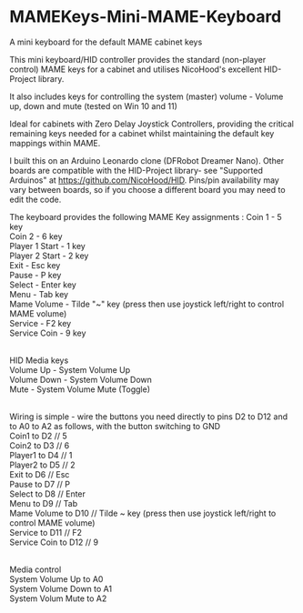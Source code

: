 # MAMEKeys-Mini-MAME-Keyboard
A mini keyboard for the default MAME cabinet keys 

This mini keyboard/HID controller provides the standard (non-player control) MAME keys for a cabinet and utilises NicoHood's excellent HID-Project library. 

It also includes keys for controlling the system (master) volume - Volume up, down and mute (tested on Win 10 and 11)

Ideal for cabinets with Zero Delay Joystick Controllers, providing the critical remaining keys needed for a cabinet whilst maintaining the default key mappings within MAME. 

I built this on an Arduino Leonardo clone (DFRobot Dreamer Nano). Other boards are compatible with the HID-Project library- see "Supported Arduinos" at https://github.com/NicoHood/HID. Pins/pin availability may vary between boards, so if you choose a different board you may need to edit the code. 

The keyboard provides the following MAME Key assignments :
Coin 1 - 5 key<br>
Coin 2 - 6 key<br>
Player 1 Start - 1 key<br>
Player 2 Start - 2 key<br>
Exit - Esc key<br>
Pause - P key<br>
Select - Enter key<br>
Menu  - Tab key<br>
Mame Volume - Tilde "~" key (press then use joystick left/right to control MAME volume)<br>
Service  - F2 key<br>
Service Coin  - 9 key<br><br>

HID Media keys<br>
Volume Up - System Volume Up<br>
Volume Down - System Volume Down<br>
Mute - System Volume Mute (Toggle)<br><br>

Wiring is simple - wire the buttons you need directly to pins D2 to D12 and to A0 to A2 as follows, with the button switching to GND <br>
Coin1 to D2    // 5<br>
Coin2 to D3    // 6<br>
Player1 to D4  // 1<br>
Player2 to D5  // 2<br>
Exit to D6     // Esc<br>
Pause to D7    // P<br>
Select to D8   // Enter<br>
Menu to D9     // Tab<br>
Mame Volume to D10   // Tilde ~ key (press then use joystick left/right to control MAME volume)<br>
Service to D11      // F2<br>
Service Coin to D12  // 9<br><br>

Media control<br>
System Volume Up to A0<br>
System Volume Down to A1<br>
System Volum Mute to A2<br>


